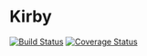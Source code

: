 # Kirby

[![Build Status](https://travis-ci.org/k-next/kirby.svg?branch=master)](https://travis-ci.org/k-next/kirby)
[![Coverage Status](https://coveralls.io/repos/github/k-next/kirby/badge.svg?branch=master)](https://coveralls.io/github/k-next/kirby?branch=master)
